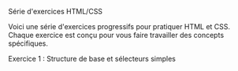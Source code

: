 Série d'exercices HTML/CSS

Voici une série d'exercices progressifs pour pratiquer HTML et CSS. Chaque exercice est conçu pour vous faire travailler des concepts spécifiques.

Exercice 1 : Structure de base et sélecteurs simples

<!DOCTYPE html>
<html lang="fr">
<head>
    <meta charset="UTF-8">
    <meta name="viewport" content="width=device-width, initial-scale=1.0">
    <title>Exercice 1</title>
    <style>
        /* 1. Changez la couleur de fond de la page en #f0f0f0 */
        
        /* 2. Faites en sorte que tous les h1 soient centrés et de couleur bleue */
        
        /* 3. Donnez une bordure noire de 1px aux paragraphes */
        
        /* 4. Changez la police de tous les éléments en Arial */
    </style>
</head>
<body>
    <h1>Mon premier exercice CSS</h1>
    <p>Ceci est un paragraphe avec du texte.</p>
    <p>Un autre paragraphe pour pratiquer.</p>
    <div>
        <p>Paragraphe dans un div.</p>
    </div>
</body>
</html>

Exercice 2 : Classes et IDs

<!DOCTYPE html>
<html lang="fr">
<head>
    <meta charset="UTF-8">
    <meta name="viewport" content="width=device-width, initial-scale=1.0">
    <title>Exercice 2</title>
    <style>
        /* 1. Donnez une couleur rouge à l'élément avec l'ID "special" */
        
        /* 2. Les éléments avec la classe "important" doivent être en gras */
        
        /* 3. Les éléments avec la classe "note" doivent avoir un fond jaune */
        
        /* 4. Créez une classe "hidden" qui masque les éléments */
    </style>
</head>
<body>
    <p id="special">Ce paragraphe est spécial.</p>
    <p class="important">Ceci est très important!</p>
    <div class="note">Ceci est une note à retenir.</div>
    <p class="important note">Ceci est à la fois important et une note.</p>
    <div class="hidden">Ceci ne devrait pas être visible.</div>
</body>
</html>

Exercice 3 : Modèle de boîte (Box Model)

<!DOCTYPE html>
<html lang="fr">
<head>
    <meta charset="UTF-8">
    <meta name="viewport" content="width=device-width, initial-scale=1.0">
    <title>Exercice 3</title>
    <style>
        /* 1. Créez une boîte de 200x200px avec bordure, marge et padding */
        
        /* 2. Centrez cette boîte horizontalement dans la page */
        
        /* 3. Ajoutez un espace de 20px entre chaque boîte */
        
        /* 4. Faites en sorte que la bordure soit incluse dans les dimensions */
    </style>
</head>
<body>
    <div class="box">Boîte 1</div>
    <div class="box">Boîte 2</div>
    <div class="box">Boîte 3</div>
</body>
</html>

Exercice 4 : Positionnement

<!DOCTYPE html>
<html lang="fr">
<head>
    <meta charset="UTF-8">
    <meta name="viewport" content="width=device-width, initial-scale=1.0">
    <title>Exercice 4</title>
    <style>
        /* 1. Positionnez le header en fixed en haut de la page */
        
        /* 2. La sidebar doit faire 200px de large et être à gauche */
        
        /* 3. Le contenu principal doit s'adapter à l'espace restant */
        
        /* 4. Le footer doit toujours être visible en bas de la fenêtre */
    </style>
</head>
<body>
    <header>En-tête</header>
    <aside class="sidebar">Menu</aside>
    <main>Contenu principal</main>
    <footer>Pied de page</footer>
</body>
</html>

Exercice 5 : Flexbox

<!DOCTYPE html>
<html lang="fr">
<head>
    <meta charset="UTF-8">
    <meta name="viewport" content="width=device-width, initial-scale=1.0">
    <title>Exercice 5</title>
    <style>
        /* 1. Utilisez flexbox pour centrer les éléments verticalement et horizontalement */
        
        /* 2. Les éléments doivent s'enrouler sur plusieurs lignes si nécessaire */
        
        /* 3. Chaque élément doit avoir une largeur de 100px et une hauteur de 100px */
        
        /* 4. Espacez les éléments de 10px */
    </style>
</head>
<body>
    <div class="container">
        <div class="item">1</div>
        <div class="item">2</div>
        <div class="item">3</div>
        <div class="item">4</div>
        <div class="item">5</div>
        <div class="item">6</div>
    </div>
</body>
</html>

Exercice 6 : Grid

<!DOCTYPE html>
<html lang="fr">
<head>
    <meta charset="UTF-8">
    <meta name="viewport" content="width=device-width, initial-scale=1.0">
    <title>Exercice 6</title>
    <style>
        /* 1. Créez une grille de 3 colonnes égales */
        
        /* 2. Ajoutez un espace de 15px entre les éléments */
        
        /* 3. La première ligne doit faire 100px de haut, les autres 200px */
        
        /* 4. Faites en sorte que le 6ème élément prenne 2 colonnes */
    </style>
</head>
<body>
    <div class="grid-container">
        <div class="grid-item">1</div>
        <div class="grid-item">2</div>
        <div class="grid-item">3</div>
        <div class="grid-item">4</div>
        <div class="grid-item">5</div>
        <div class="grid-item">6</div>
        <div class="grid-item">7</div>
        <div class="grid-item">8</div>
        <div class="grid-item">9</div>
    </div>
</body>
</html>

Exercice 7 : Media Queries

<!DOCTYPE html>
<html lang="fr">
<head>
    <meta charset="UTF-8">
    <meta name="viewport" content="width=device-width, initial-scale=1.0">
    <title>Exercice 7</title>
    <style>
        /* 1. Par défaut, la boîte est rouge et fait 200px */
        
        /* 2. Sur écran > 600px, elle devient bleue et 300px */
        
        /* 3. Sur écran > 900px, elle devient verte et 400px */
        
        /* 4. Sur impression, elle devient grise et 150px */
    </style>
</head>
<body>
    <div class="responsive-box">Je m'adapte à la taille de l'écran!</div>
</body>
</html>

Exercice 8 : Animations

<!DOCTYPE html>
<html lang="fr">
<head>
    <meta charset="UTF-8">
    <meta name="viewport" content="width=device-width, initial-scale=1.0">
    <title>Exercice 8</title>
    <style>
        /* 1. Animez la boîte pour qu'elle tourne de 360deg en 3s en boucle */
        
        /* 2. Au survol, la boîte doit grossir et changer de couleur */
        
        /* 3. Ajoutez un délai de 0.5s avant le début de l'animation */
        
        /* 4. L'animation doit alterner entre sens normal et inverse */
    </style>
</head>
<body>
    <div class="animated-box"></div>
</body>
</html>

Exercice 9 : Transitions

<!DOCTYPE html>
<html lang="fr">
<head>
    <meta charset="UTF-8">
    <meta name="viewport" content="width=device-width, initial-scale=1.0">
    <title>Exercice 9</title>
    <style>
        /* 1. Créez un bouton avec une transition de couleur de fond */
        
        /* 2. Au survol, le bouton doit changer de couleur et de taille */
        
        /* 3. La transition doit durer 0.3s avec un easing "ease-out" */
        
        /* 4. Ajoutez un effet d'ombre portée au survol */
    </style>
</head>
<body>
    <button class="btn">Survolez-moi!</button>
</body>
</html>

Exercice 10 : Variables CSS

<!DOCTYPE html>
<html lang="fr">
<head>
    <meta charset="UTF-8">
    <meta name="viewport" content="width=device-width, initial-scale=1.0">
    <title>Exercice 10</title>
    <style>
        /* 1. Déclarez des variables pour les couleurs principales */
        
        /* 2. Utilisez ces variables pour styliser la page */
        
        /* 3. Changez les valeurs des variables dans une media query */
        
        /* 4. Créez une variable pour l'espacement et utilisez-la partout */
    </style>
</head>
<body>
    <header>En-tête</header>
    <main>
        <h1>Titre principal</h1>
        <p>Paragraphe de contenu.</p>
        <button>Bouton</button>
    </main>
    <footer>Pied de page</footer>
</body>
</html>

Pour chaque exercice, écrivez le CSS nécessaire dans les zones prévues à cet effet. Ces exercices couvrent les concepts fondamentaux de CSS et vous permettront de pratiquer les différentes fonctionnalités.

